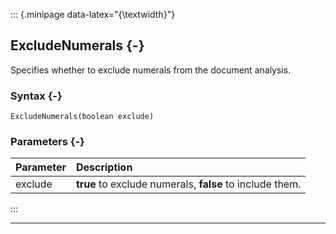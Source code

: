 ::: {.minipage data-latex="{\textwidth}"}
## ExcludeNumerals {-}

Specifies whether to exclude numerals from the document analysis.

### Syntax {-}

```{sql}
ExcludeNumerals(boolean exclude)
```

### Parameters {-}

**Parameter** | **Description**
| :-- | :-- |
exclude | **true** to exclude numerals, **false** to include them.
:::

***

